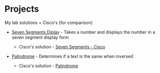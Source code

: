 # Projects
My lab solutions + Cisco's (for comparison)

* [Seven Segments Diplay](https://github.com/andrewdeutschj/Essentials2/blob/main/seven-segment-display.py) - Takes a number and displays the number in a seven segment display form

  * Cisco's solution - [Seven Segments - Cisco](https://github.com/andrewdeutschj/Essentials2/blob/main/seven-segment-cisco-example.py)

* [Palindrome](https://github.com/andrewdeutschj/Essentials2/blob/main/palindrome.py) - Determines if a text is the same when inversed

  * Cisco's solution - [Palindrome](https://github.com/andrewdeutschj/Essentials2/blob/main/palindrome-cisco-example.py)
